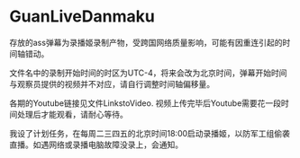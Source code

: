 # GuanLiveDanmaku
存放的ass弹幕为录播姬录制产物，受跨国网络质量影响，可能有因重连引起的时间轴错动。

文件名中的录制开始时间的时区为UTC-4，将来会改为北京时间，弹幕开始时间与观察员提供的视频并不对应，请自行调整时间轴偏移量。

各期的Youtube链接见文件LinkstoVideo. 视频上传完毕后Youtube需要花一段时间处理后才能观看，请耐心等待。

我设了计划任务，在每周二三四五的北京时间18:00启动录播姬，以防军工组偷袭直播。如遇网络或录播电脑故障没录上，会通知。

